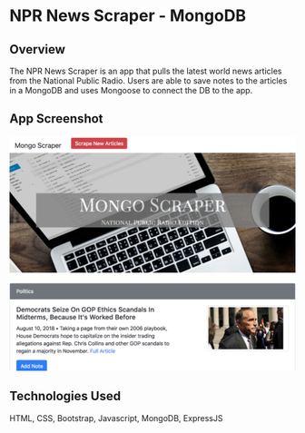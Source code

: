 # NPR News Scraper - MongoDB
## Overview
The NPR News Scraper is an app that pulls the latest world news articles from the National Public Radio. Users are able to save notes to the articles in a MongoDB and uses Mongoose to connect the DB to the app.
## App Screenshot
![Screenshot](screenshot.png)
## Technologies Used
HTML, CSS, Bootstrap, Javascript, MongoDB, ExpressJS
